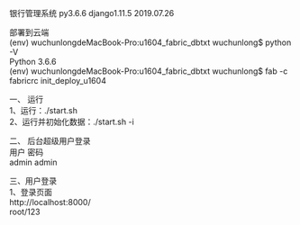 银行管理系统  py3.6.6  django1.11.5    2019.07.26          

部署到云端            
(env) wuchunlongdeMacBook-Pro:u1604_fabric_dbtxt wuchunlong$ python -V                 
Python 3.6.6              
(env) wuchunlongdeMacBook-Pro:u1604_fabric_dbtxt wuchunlong$ fab -c fabricrc init_deploy_u1604           


一、 运行                 
1、运行：./start.sh                      
2、运行并初始化数据：./start.sh -i                   

二、 后台超级用户登录                  
用户     密码                     
admin     admin                

三、用户登录                  
1、登录页面                
http://localhost:8000/               
root/123              
